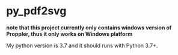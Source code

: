 # py_pdf2svg
**note that this project currently only contains windows version of Proppler, thus it only works on Windows platform**

My python version is 3.7 and it should runs with Python 3.7+.